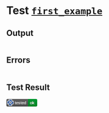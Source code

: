 # Test [`first_example`](/README.md#L82)

## Output

```,plain
```

## Errors

```,plain
```

## Test Result

![OK](/.test/first_example.png)
